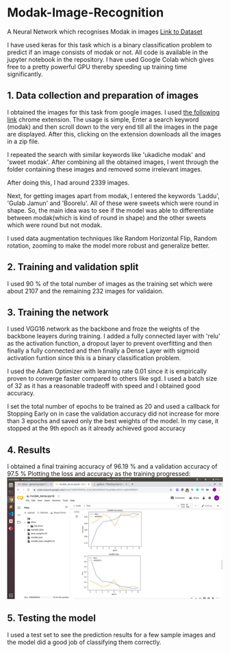 # Modak-Image-Recognition
A Neural Network which recognises Modak in images
[Link to Dataset](https://drive.google.com/open?id=1pIZQh_a8TLnjj_2Lm6Lu4PNa9Hcpq84R)

I have used keras for this task which is a binary classification problem to predict if an image consists of modak or not. All code is available in the jupyter notebook in the repository. I have used Google Colab which gives free to a pretty powerful GPU thereby speeding up training time significantly.

## 1. Data collection and preparation of images

I obtained the images for this task from google images. I used [the following link](https://chrome.google.com/webstore/detail/download-all-images/ifipmflagepipjokmbdecpmjbibjnakm?hl=en) chrome extension.
The usage is simple, Enter a search keyword (modak) and then scroll down to the very end till all the images in the page are displayed.
After this, clicking on the extension downloads all the images in a zip file. 

I repeated the search with similar keywords like 'ukadiche modak' and 'sweet modak'. After combining all the obtained images, I went through the folder containing these images and removed some irrelevant images.

After doing this, I had around 2339 images. 

Next, for getting images apart from  modak, I entered the keywords 'Laddu', 'Gulab Jamun' and 'Boorelu'. All of these were sweets which were round in shape. So, the main idea was to see if the model was able to differentiate between modak(which is kind of round in shape) and the other sweets which were round but not modak.

I used data augmentation techniques like Random Horizontal Flip, Random rotation, zooming to make the model more robust and generalize better.

## 2. Training and validation split

I used 90 % of the total number of images as the training set which were about 2107 and the remaining 232 images for validaion.

## 3. Training the network

I used VGG16 network as the backbone and froze the weights of the backbone leayers during training. I added a fully connected layer with 'relu' as the activation function, a dropout layer to prevent overfitting and then finally a fully connected and then finally a Dense Layer with sigmoid activation funtion since this is a binary classification problem.

I used the Adam Optimizer with learning rate 0.01 since it is empirically proven to converge faster compared to others like sgd. I used a batch size of 32 as it has a reasonable tradeoff with speed and I obtained good accuracy.

I set the total number of epochs to be trained as 20 and used a callback for Stopping Early on in case the validation accuracy did not increase for more than 3 epochs and saved only the best weights of the model. In my case, it stopped at the 9th epoch as it already achieved good accuracy

## 4. Results

I obtained a final training accuracy of 96.19 % and a validation accuracy of 97.5 %
Plotting the loss and accuracy as the training progressed:
![alt text](https://github.com/jiteshm17/Modak-Image-Recognition/blob/master/screenshots/accuracy_loss_plot.png)

## 5. Testing the model

I used a test set to see the prediction results for a few sample images and the model did a good job of classifying them correctly.
